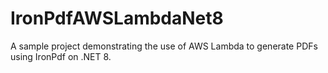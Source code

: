 # IronPdfAWSLambdaNet8
A sample project demonstrating the use of AWS Lambda to generate PDFs using IronPdf on .NET 8.
